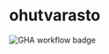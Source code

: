 # ohutvarasto

![GHA workflow badge](https://github.com/PlatinumFoxTail/ohutvarasto/.github/workflows/CI/badge.svg)
